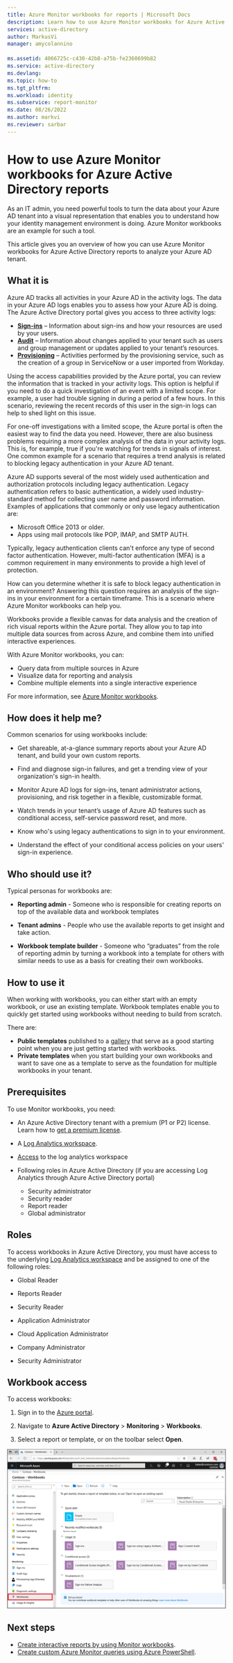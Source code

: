 ```yaml
---
title: Azure Monitor workbooks for reports | Microsoft Docs
description: Learn how to use Azure Monitor workbooks for Azure Active Directory reports.
services: active-directory
author: MarkusVi
manager: amycolannino

ms.assetid: 4066725c-c430-42b8-a75b-fe2360699b82
ms.service: active-directory
ms.devlang:
ms.topic: how-to
ms.tgt_pltfrm:
ms.workload: identity
ms.subservice: report-monitor
ms.date: 08/26/2022
ms.author: markvi
ms.reviewer: sarbar
---
```

# How to use Azure Monitor workbooks for Azure Active Directory reports

As an IT admin, you need powerful tools to turn the data about your Azure AD tenant into a visual representation that enables you to understand how your identity management environment is doing. Azure Monitor workbooks are an example for such a tool. 

This article gives you an overview of how you can use Azure Monitor workbooks for Azure Active Directory reports to analyze your Azure AD tenant. 


## What it is

Azure AD tracks all activities in your Azure AD in the activity logs. The data in your Azure AD logs enables you to assess how your Azure AD is doing. The Azure Active Directory portal gives you access to three activity logs:

- **[Sign-ins](concept-sign-ins.md)** – Information about sign-ins and how your resources are used by your users.
- **[Audit](concept-audit-logs.md)** – Information about changes applied to your tenant such as users and group management or updates applied to your tenant’s resources.
- **[Provisioning](concept-provisioning-logs.md)** – Activities performed by the provisioning service, such as the creation of a group in ServiceNow or a user imported from Workday.


Using the access capabilities provided by the Azure portal, you can review the information that is tracked in your activity logs. This option is helpful if you need to do a quick investigation of an event with a limited scope. For example, a user had trouble signing in during a period of a few hours. In this scenario, reviewing the recent records of this user in the sign-in logs can help to shed light on this issue. 

For one-off investigations with a limited scope, the Azure portal is often the easiest way to find the data you need. However, there are also business problems requiring a more complex analysis of the data in your activity logs. This is, for example, true if you're watching for trends in signals of interest. One common example for a scenario that requires a trend analysis is related to blocking legacy authentication in your Azure AD tenant. 

Azure AD supports several of the most widely used authentication and authorization protocols including legacy authentication. Legacy authentication refers to basic authentication, a widely used industry-standard method for collecting user name and password information. Examples of applications that commonly or only use legacy authentication are:

- Microsoft Office 2013 or older.
- Apps using mail protocols like POP, IMAP, and SMTP AUTH.


Typically, legacy authentication clients can't enforce any type of second factor authentication. However, multi-factor authentication (MFA) is a common requirement in many environments to provide a high level of protection.   

How can you determine whether it is safe to block legacy authentication in an environment? Answering this question requires an analysis of the sign-ins in your environment for a certain timeframe. This is a scenario where Azure Monitor workbooks can help you.

Workbooks provide a flexible canvas for data analysis and the creation of rich visual reports within the Azure portal. They allow you to tap into multiple data sources from across Azure, and combine them into unified interactive experiences.

With Azure Monitor workbooks, you can:

- Query data from multiple sources in Azure
- Visualize data for reporting and analysis
- Combine multiple elements into a single interactive experience

For more information, see [Azure Monitor workbooks](../../azure-monitor/visualize/workbooks-overview.md).


## How does it help me?

Common scenarios for using workbooks include:

- Get shareable, at-a-glance summary reports about your Azure AD tenant, and build your own custom reports.

- Find and diagnose sign-in failures, and get a trending view of your organization's sign-in health.

- Monitor Azure AD logs for sign-ins, tenant administrator actions, provisioning, and risk together in a flexible, customizable format.

- Watch trends in your tenant’s usage of Azure AD features such as conditional access, self-service password reset, and more.

- Know who's using legacy authentications to sign in to your environment.

- Understand the effect of your conditional access policies on your users' sign-in experience.




## Who should use it?

Typical personas for workbooks are:

- **Reporting admin** - Someone who is responsible for creating reports on top of the available data and workbook templates

- **Tenant admins** - People who use the available reports to get insight and take action.

- **Workbook template builder** - Someone who “graduates” from the role of reporting admin by turning a workbook into a template for others with similar needs to use as a basis for creating their own workbooks.



## How to use it

When working with workbooks, you can either start with an empty workbook, or use an existing template. Workbook templates enable you to quickly get started using workbooks without needing to build from scratch. 

There are:

- **Public templates** published to a [gallery](../../azure-monitor/visualize/workbooks-overview.md#the-gallery) that serve as a good starting point when you are just getting started with workbooks.
- **Private templates** when you start building your own workbooks and want to save one as a template to serve as the foundation for multiple workbooks in your tenant.



## Prerequisites

To use Monitor workbooks, you need:

- An Azure Active Directory tenant with a premium (P1 or P2) license. Learn how to [get a premium license](../fundamentals/active-directory-get-started-premium.md).

- A [Log Analytics workspace](../../azure-monitor/logs/quick-create-workspace.md).

- [Access](../../azure-monitor/logs/manage-access.md#azure-rbac) to the log analytics workspace
- Following roles in Azure Active Directory (if you are accessing Log Analytics through Azure Active Directory portal)
    - Security administrator
    - Security reader
    - Report reader
    - Global administrator

## Roles

To access workbooks in Azure Active Directory, you must have access to the underlying [Log Analytics workspace](../../azure-monitor/logs/manage-access.md#azure-rbac) and be assigned to one of the following roles:


- Global Reader

- Reports Reader

- Security Reader

- Application Administrator 

- Cloud Application Administrator

- Company Administrator

- Security Administrator





## Workbook access 

To access workbooks:

1. Sign in to the [Azure portal](https://portal.azure.com).

1. Navigate to **Azure Active Directory** > **Monitoring** > **Workbooks**. 

1. Select a report or template, or on the toolbar select **Open**. 

![Find the Azure Monitor workbooks in Azure AD](./media/howto-use-azure-monitor-workbooks/azure-monitor-workbooks-in-azure-ad.png)



## Next steps

* [Create interactive reports by using Monitor workbooks](../../azure-monitor/visualize/workbooks-overview.md).
* [Create custom Azure Monitor queries using Azure PowerShell](../governance/entitlement-management-logs-and-reporting.md).
